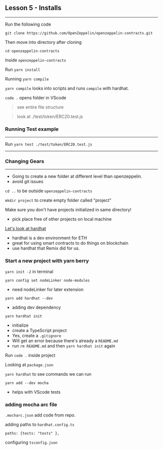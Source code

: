 ## Lesson 5 - Installs
---

Run the following code

```git clone https://github.com/OpenZeppelin/openzeppelin-contracts.git```

Then move into directory after cloning

```cd openzeppelin-contracts```

Inside `openzeppelin-contracts`

Run `yarn install`

Running `yarn compile`

`yarn compile` looks into scripts and runs `compile` with hardhat.

`code .` opens folder in VScode

> see entire file structure

> look at ./test/token/ERC20.test.js

### Running Test example
---
Run `yarn test ./test/token/ERC20.test.js`

---
### Changing Gears
---
* Going to create a new folder at different level than openzeppelin.
* avoid git issues 

`cd ..` to be outside `openzeppelin-contracts`

`mkdir project` to create empty folder called "project"

Make sure you don't have projects initialized in same directory!
* pick place free of other projects on local machine

[Let's look at hardhat](https://hardhat.org/hardhat-runner/docs/getting-started#overview)

* hardhat is a dev environment for ETH
* great for using smart contracts to do things on blockchain
* use hardhat that Remix did for us.

### Start a new project with yarn berry

`yarn init -2` in terminal

`yarn config set nodeLinker node-modules`
* need nodeLinker for later extension

`yarn add hardhat --dev`
* adding dev dependency

`yarn hardhat init`
* initialize 
* create a TypeScript project
* Yes, create a `.gitignore`
* Will get an error because there's already a `README.md`
* run `rm README.md` and then `yarn hardhat init` again

Run `code .` inside project

Looking at `package.json`

`yarn hardhat` to see commands we can run

`yarn add --dev mocha`
* helps with VScode tests

### adding mocha arc file
`.mocharc.json` add code from repo.

adding paths to `hardhat.config.ts`

`paths: {tests: "tests" },`

configuring `tsconfig.json`